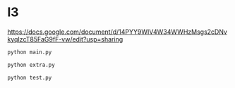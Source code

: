 # l3

<https://docs.google.com/document/d/14PYY9WIV4W34WWHzMsgs2cDNvkyqIzcT85FaG9fF-vw/edit?usp=sharing>

```sh
python main.py
```

```sh
python extra.py
```

```sh
python test.py
```
